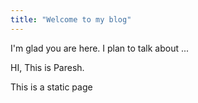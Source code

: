 ```yaml
---
title: "Welcome to my blog"
---
```


I'm glad you are here. I plan to talk about ...

HI, This is Paresh.

This is a static page
